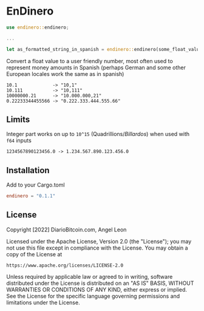 # EnDinero

```rust
use endinero::endinero;

...

let as_formatted_string_in_spanish = endinero::endinero(some_float_value, max_decimals);
```

Convert a float value to a user friendly number, most often used to represent money amounts in Spanish (perhaps German and some other European locales work the same as in spanish)

```
10.1             -> "10,1"
10.111           -> "10,111"
10000000.21      -> "10.000.000,21"
0.22233344455566 -> "0.222.333.444.555.66"
```

## Limits

Integer part works on up to `10^15` (Quadrillions/_Billardos_) when used with `f64` inputs 

`1234567890123456.0 -> 1.234.567.890.123.456.0`

## Installation

Add to your Cargo.toml
```toml
endinero = "0.1.1"
```

## License
Copyright [2022] DiarioBitcoin.com, Angel Leon

Licensed under the Apache License, Version 2.0 (the "License");
you may not use this file except in compliance with the License.
You may obtain a copy of the License at

    https://www.apache.org/licenses/LICENSE-2.0

Unless required by applicable law or agreed to in writing, software
distributed under the License is distributed on an "AS IS" BASIS,
WITHOUT WARRANTIES OR CONDITIONS OF ANY KIND, either express or implied.
See the License for the specific language governing permissions and
limitations under the License.
